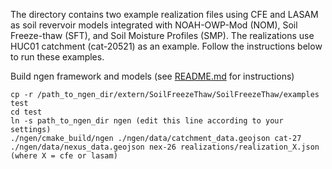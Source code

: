 The directory contains two example realization files using CFE and LASAM as soil revervoir models integrated with NOAH-OWP-Mod (NOM), 
Soil Freeze-thaw (SFT), and Soil Moisture Profiles (SMP). The realizations use HUC01 catchment (cat-20521) as an example. Follow the instructions
below to run these examples.

Build ngen framework and models (see [README.md](https://github.com/NOAA-OWP/SoilFreezeThaw/blob/ajk/doc_update/INSTALL.md) for instructions)
```
cp -r /path_to_ngen_dir/extern/SoilFreezeThaw/SoilFreezeThaw/examples test
cd test
ln -s path_to_ngen_dir ngen (edit this line according to your settings)
./ngen/cmake_build/ngen ./ngen/data/catchment_data.geojson cat-27 ./ngen/data/nexus_data.geojson nex-26 realizations/realization_X.json (where X = cfe or lasam)
```
